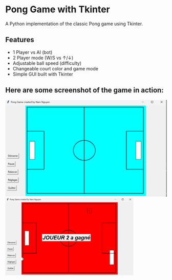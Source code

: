 # Pong Game with Tkinter

A Python implementation of the classic Pong game using Tkinter.

## Features

- 1 Player vs AI (bot)
- 2 Player mode (W/S vs ↑/↓)
- Adjustable ball speed (difficulty)
- Changeable court color and game mode
- Simple GUI built with Tkinter

## Here are some screenshot of the game in action:

<p align="left">
  <img src="pong.png" alt="Pong Game" width="600"/>
  <img src="endgame.png" alt="End Game" width="400"/>
</p>


